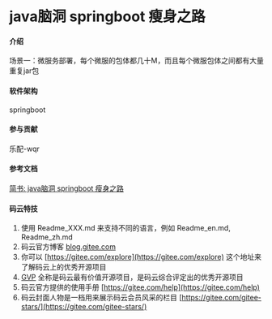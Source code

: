 # java脑洞 springboot 瘦身之路

#### 介绍
场景一：微服务部署，每个微服的包体都几十M，而且每个微服包体之间都有大量重复jar包

#### 软件架构
springboot

#### 参与贡献

乐配-wqr

#### 参考文档
[简书: java脑洞 springboot 瘦身之路](https://www.jianshu.com/p/70f97fb3dd2c)

#### 码云特技

1. 使用 Readme\_XXX.md 来支持不同的语言，例如 Readme\_en.md, Readme\_zh.md
2. 码云官方博客 [blog.gitee.com](https://blog.gitee.com)
3. 你可以 [https://gitee.com/explore](https://gitee.com/explore) 这个地址来了解码云上的优秀开源项目
4. [GVP](https://gitee.com/gvp) 全称是码云最有价值开源项目，是码云综合评定出的优秀开源项目
5. 码云官方提供的使用手册 [https://gitee.com/help](https://gitee.com/help)
6. 码云封面人物是一档用来展示码云会员风采的栏目 [https://gitee.com/gitee-stars/](https://gitee.com/gitee-stars/)
